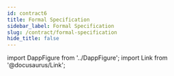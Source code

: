```yaml
---
id: contract6
title: Formal Specification
sidebar_label: Formal Specification
slug: /contract/formal-specification
hide_title: false
---
```

import DappFigure from '../DappFigure';
import Link from '@docusaurus/Link';
